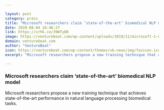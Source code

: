 ```yaml
---

layout: post
category: press
title: "Microsoft researchers claim ‘state-of-the-art’ biomedical NLP model"
date: 2020-08-04 16:46:27
link: https://vrhk.co/39WTyDB
image: https://venturebeat.com/wp-content/uploads/2019/11/microsoft-1-e1580261336710.jpg?w=1200&strip=all
domain: venturebeat.com
author: "VentureBeat"
icon: https://venturebeat.com/wp-content/themes/vb-news/img/favicon.ico
excerpt: "Microsoft researchers propose a new training technique that achieves state-of-the-art performance in natural language processing biomedical tasks."

---
```


### Microsoft researchers claim ‘state-of-the-art’ biomedical NLP model

Microsoft researchers propose a new training technique that achieves state-of-the-art performance in natural language processing biomedical tasks.
